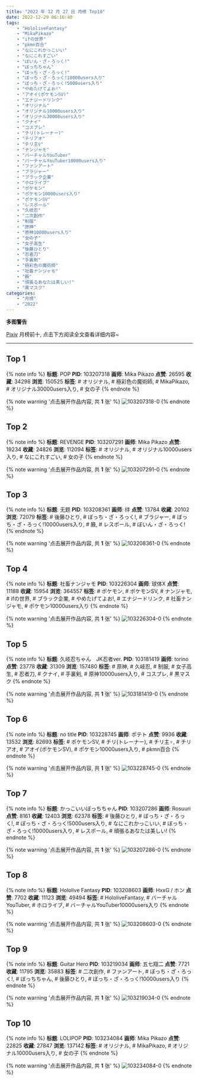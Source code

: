 ```yaml
---
title: "2022 年 12 月 27 日 月榜 Top10"
date: 2022-12-29 06:16:40
tags:
    - "HololiveFantasy"
    - "MikaPikazo"
    - "ifの世界"
    - "pkmn百合"
    - "なにこれかっこいい"
    - "なにこれすごい"
    - "ぼいん・ざ・ろっく!"
    - "ぼっちちゃん"
    - "ぼっち・ざ・ろっく!"
    - "ぼっち・ざ・ろっく!10000users入り"
    - "ぼっち・ざ・ろっく!5000users入り"
    - "やめたげてよお!"
    - "アオイ(ポケモンSV)"
    - "エナジードリンク"
    - "オリジナル"
    - "オリジナル10000users入り"
    - "オリジナル30000users入り"
    - "クナイ"
    - "コスプレ"
    - "チリ(トレーナー)"
    - "チリアオ"
    - "チリ主♀"
    - "ナンジャモ"
    - "バーチャルYouTuber"
    - "バーチャルYouTuber10000users入り"
    - "ファンアート"
    - "ブラジャー"
    - "ブラック企業"
    - "ホロライブ"
    - "ポケモン"
    - "ポケモン10000users入り"
    - "ポケモンSV"
    - "レスポール"
    - "久岐忍"
    - "二次創作"
    - "制服"
    - "原神"
    - "原神10000users入り"
    - "女の子"
    - "女子高生"
    - "後藤ひとり"
    - "忍者刀"
    - "手裏剣"
    - "極彩色の魔術師"
    - "社畜ナンジャモ"
    - "腋"
    - "頑張るあなたは美しい!"
    - "黒マスク"
categories:
    - "月榜"
    - "2022"
---
```


<i class="fa fa-triangle-exclamation"></i>**多图警告**<i class="fa fa-triangle-exclamation"></i>

[Pixiv](https://www.pixiv.net/) 月榜前十, 点击下方阅读全文查看详细内容~

<!-- more -->

---

## Top 1

{% note info %}
**标题**: POP
**PID**: 103207318 **画师**: Mika Pikazo
**点赞**: 26595 **收藏**: 34298 **浏览**: 150525
**标签**: # オリジナル, # 極彩色の魔術師, # MikaPikazo, # オリジナル30000users入り, # 女の子
{% endnote %}

{% note warning '点击展开作品内容, 共 **1** 张' %}
![103207318-0](https://i.pixiv.re/img-original/img/2022/11/30/00/02/24/103207318_p0.png)
{% endnote %}

## Top 2

{% note info %}
**标题**: REVENGE
**PID**: 103207291 **画师**: Mika Pikazo
**点赞**: 19234 **收藏**: 24826 **浏览**: 112094
**标签**: # オリジナル, # オリジナル10000users入り, # なにこれすごい, # 女の子
{% endnote %}

{% note warning '点击展开作品内容, 共 **1** 张' %}
![103207291-0](https://i.pixiv.re/img-original/img/2022/11/30/00/01/42/103207291_p0.png)
{% endnote %}

## Top 3

{% note info %}
**标题**: 无题
**PID**: 103208361 **画师**: 绊
**点赞**: 13784 **收藏**: 20102 **浏览**: 72079
**标签**: # 後藤ひとり, # ぼっち・ざ・ろっく!, # ブラジャー, # ぼっち・ざ・ろっく!10000users入り, # 腋, # レスポール, # ぼいん・ざ・ろっく!
{% endnote %}

{% note warning '点击展开作品内容, 共 **1** 张' %}
![103208361-0](https://i.pixiv.re/img-original/img/2022/11/30/00/31/47/103208361_p0.jpg)
{% endnote %}

## Top 4

{% note info %}
**标题**: 社畜ナンジャモ
**PID**: 103226304 **画师**: 球体X
**点赞**: 11188 **收藏**: 15954 **浏览**: 364557
**标签**: # ポケモン, # ポケモンSV, # ナンジャモ, # ifの世界, # ブラック企業, # やめたげてよお!, # エナジードリンク, # 社畜ナンジャモ, # ポケモン10000users入り
{% endnote %}

{% note warning '点击展开作品内容, 共 **1** 张' %}
![103226304-0](https://i.pixiv.re/img-original/img/2022/11/30/20/04/35/103226304_p0.png)
{% endnote %}

## Top 5

{% note info %}
**标题**: 久岐忍ちゃん　JK忍者ver.
**PID**: 103181419 **画师**: torino
**点赞**: 23778 **收藏**: 31309 **浏览**: 157480
**标签**: # 原神, # 久岐忍, # 制服, # 女子高生, # 忍者刀, # クナイ, # 手裏剣, # 原神10000users入り, # コスプレ, # 黒マスク
{% endnote %}

{% note warning '点击展开作品内容, 共 **1** 张' %}
![103181419-0](https://i.pixiv.re/img-original/img/2022/11/29/14/28/55/103181419_p0.jpg)
{% endnote %}

## Top 6

{% note info %}
**标题**: no title
**PID**: 103228745 **画师**: ポテト
**点赞**: 9936 **收藏**: 13532 **浏览**: 82693
**标签**: # ポケモンSV, # チリ(トレーナー), # チリ主♀, # チリアオ, # アオイ(ポケモンSV), # ポケモン10000users入り, # pkmn百合
{% endnote %}

{% note warning '点击展开作品内容, 共 **1** 张' %}
![103228745-0](https://i.pixiv.re/img-original/img/2022/11/30/21/22/27/103228745_p0.jpg)
{% endnote %}

## Top 7

{% note info %}
**标题**: かっこいいぼっちちゃん
**PID**: 103207286 **画师**: Rosuuri
**点赞**: 8161 **收藏**: 12403 **浏览**: 62378
**标签**: # 後藤ひとり, # ぼっち・ざ・ろっく!, # ぼっち・ざ・ろっく!5000users入り, # なにこれかっこいい, # ぼっち・ざ・ろっく!10000users入り, # レスポール, # 頑張るあなたは美しい!
{% endnote %}

{% note warning '点击展开作品内容, 共 **1** 张' %}
![103207286-0](https://i.pixiv.re/img-original/img/2022/11/30/04/10/45/103207286_p0.jpg)
{% endnote %}

## Top 8

{% note info %}
**标题**: Hololive Fantasy
**PID**: 103208603 **画师**: HxxG / ホン
**点赞**: 7702 **收藏**: 11123 **浏览**: 49494
**标签**: # HololiveFantasy, # バーチャルYouTuber, # ホロライブ, # バーチャルYouTuber10000users入り
{% endnote %}

{% note warning '点击展开作品内容, 共 **1** 张' %}
![103208603-0](https://i.pixiv.re/img-original/img/2022/11/30/00/40/44/103208603_p0.png)
{% endnote %}

## Top 9

{% note info %}
**标题**: Guitar Hero
**PID**: 103219034 **画师**: 五七翔二
**点赞**: 7721 **收藏**: 11795 **浏览**: 35883
**标签**: # 二次創作, # ファンアート, # ぼっち・ざ・ろっく!, # ぼっちちゃん, # 後藤ひとり, # ぼっち・ざ・ろっく!10000users入り
{% endnote %}

{% note warning '点击展开作品内容, 共 **1** 张' %}
![103219034-0](https://i.pixiv.re/img-original/img/2022/11/30/18/42/07/103219034_p0.jpg)
{% endnote %}

## Top 10

{% note info %}
**标题**: LOLIPOP
**PID**: 103234084 **画师**: Mika Pikazo
**点赞**: 22825 **收藏**: 27847 **浏览**: 137142
**标签**: # オリジナル, # MikaPikazo, # オリジナル10000users入り, # 女の子
{% endnote %}

{% note warning '点击展开作品内容, 共 **1** 张' %}
![103234084-0](https://i.pixiv.re/img-original/img/2022/12/01/00/00/03/103234084_p0.png)
{% endnote %}
